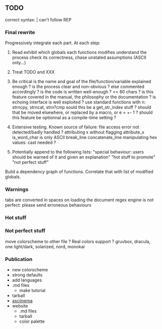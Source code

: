 ## TODO

correct syntax: | can't follow REP


### Final rewrite

Progressively integrate each part. At each step:

1. Read
    exhibit which globals each functions modifies
    understand the process
    check its correctness, chase unstated assumptions (ASCII only...)

2. Treat TODO and XXX

3. Be critical
    is the name and goal of the file/function/variable explained enough ?
    is the process clear and non-obvious ? else commented accordingly ?
    is the code is written well-enough ? <= 80 chars ?
    is this feature covered in the manual, the philosophy or the documentation ?
    is echoing interface is well exploited ?
    use standard functions with n: strncpy, strncat, strn?cmp
    sould this be a get_str_index stuff ?
    should that be moved elsewhere, or replaced by a macro, or e = +- 1 ?
    should this feature be optionnal as a compile-time setting ?

4. Extensive testing. Known source of failure:
    file access error not detected/badly handled ?
    attributing x without flagging attribute_x
    is_word_char is only ASCII
    break_line
    concatenate_line
    manipulating hex values: cast needed ?

5. Potentially append to the following lists:
    "special behaviour: users should be warned of it and given an explanation"
    "hot stuff to promote"
    "not perfect stuff"

Build a dependency graph of functions. Correlate that with list of modified
globals.


### Warnings

tabs are converted in spaces on loading the document
regex engine is not perfect: please send erroneous behaviours

### Hot stuff

### Not perfect stuff

move colorscheme to other file ? Real colors support ?
gruvbox, dracula, one light/dark, solarized, nord, monokai


### Publication

* new colorscheme
* strong defaults
* add languages
* .md files
    * make tutorial
* tarball
* [asciinema](https://asciinema.org)
* website
    * .md files
    * tarball
    * color palette
